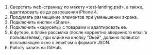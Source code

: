 1. Сверстать web-страницу по макету «test-landing.psd», а также, адаптировать ее до разрешения iPhone 4.
2. Продумать размещение элементов при уменьшении экрана.
3. Подключить кнопки «Share».
4. Подключить «карусель» с товарами и адаптировать ее.
5. В футере, в блоке рассылка (после корректно введенного email'а пользвателем), при клике на кнопку “Окей", должно появится всплывающее окно с email'ом в формате JSON.
6. Работу залить на GitHub.
